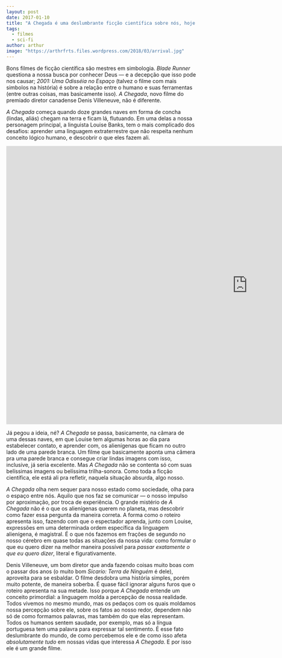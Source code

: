 ```yaml
---
layout: post
date: 2017-01-10
title: "A Chegada é uma deslumbrante ficção científica sobre nós, hoje."
tags:
  - filmes
  - sci-fi
author: arthur
image: "https://arthrfrts.files.wordpress.com/2018/03/arrival.jpg"
---
```


Bons filmes de ficção científica são mestres em simbologia. _Blade Runner_ questiona a nossa busca por conhecer Deus — e a decepção que isso pode nos causar; _2001: Uma Odisséia no Espaço_ (talvez o filme com mais simbolos na história) é sobre a relação entre o humano e suas ferramentas (entre outras coisas, mas basicamente isso). _A Chegada_, novo filme do premiado diretor canadense Denis Villeneuve, não é diferente.

_A Chegada_ começa quando doze grandes naves em forma de concha (lindas, aliás) chegam na terra e ficam lá, flutuando. Em uma delas a nossa personagem principal, a linguista Louise Banks, tem o mais complicado dos desafios: aprender uma linguagem extraterrestre que não respeita nenhum conceito lógico humano, e descobrir o que eles fazem ali.

<iframe width="1280" height="739" src="https://www.youtube.com/embed/rNciXGzYZms" frameborder="0" allow="autoplay; encrypted-media" allowfullscreen></iframe>

Já pegou a ideia, né? _A Chegada_ se passa, basicamente, na câmara de uma dessas naves, em que Louise tem algumas horas ao dia para estabelecer contato, e aprender com, os alienígenas que ficam no outro lado de uma parede branca. Um filme que basicamente aponta uma câmera pra uma parede branca e consegue criar lindas imagens com isso, inclusive, já seria excelente. Mas _A Chegada_ não se contenta só com suas belíssimas imagens ou belíssima trilha-sonora. Como toda a ficção científica, ele está ali pra refletir, naquela situação absurda, algo nosso.

_A Chegada_ olha nem sequer para nosso estado como sociedade, olha para o espaço entre nós. Aquilo que nos faz se comunicar — o nosso impulso por aproximação, por troca de experiência. O grande mistério de _A Chegada_ não é o que os alienígenas querem no planeta, mas descobrir como fazer essa pergunta da maneira correta. A forma como o roteiro apresenta isso, fazendo com que o espectador aprenda, junto com Louise, expressões em uma determinada ordem específica da linguagem alienígena, é magistral. É o que nós fazemos em frações de segundo no nosso cérebro em quase todas as situações da nossa vida: como formular o que eu quero dizer na melhor maneira possível para _passar exatamente o que eu quero dizer_, literal e figurativamente.

Denis Villeneuve, um bom diretor que anda fazendo coisas muito boas com o passar dos anos (o muito bom _Sicario: Terra de Ninguém_ é dele), aproveita para se esbaldar. O filme desdobra uma história simples, porém muito potente, de maneira soberba. É quase fácil ignorar alguns furos que o roteiro apresenta na sua metade. Isso porque _A Chegada_ entende um conceito primordial: a linguagem molda a percepção de nossa realidade. Todos vivemos no mesmo mundo, mas os pedaços com os quais moldamos nossa percepção sobre ele, sobre os fatos ao nosso redor, dependem não só de como formamos palavras, mas também do que elas representam. Todos os humanos sentem saudade, por exemplo, mas só a língua portuguesa tem uma palavra para expressar tal sentimento. É esse fato deslumbrante do mundo, de como percebemos ele e de como isso afeta _absolutamente tudo_ em nossas vidas que interessa _A Chegada_. E por isso ele é um grande filme.
